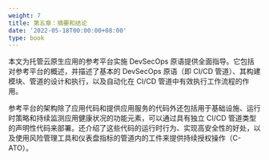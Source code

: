 ```yaml
---
weight: 7
title: 第五章：摘要和结论
date: '2022-05-18T00:00:00+08:00'
type: book
---
```


本文为托管云原生应用的参考平台实施 DevSecOps 原语提供全面指导。它包括对参考平台的概述，并描述了基本的 DevSecOps 原语（即 CI/CD 管道）、其构建模块、管道的设计和执行，以及自动化在 CI/CD 管道中有效执行工作流程的作用。

参考平台的架构除了应用代码和提供应用服务的代码外还包括用于基础设施、运行时策略和持续监测应用健康状况的功能元素，可以通过具有独立 CI/CD 管道类型的声明性代码来部署。还介绍了这些代码的运行时行为、实现高安全性的好处，以及使用风险管理工具和仪表盘指标的管道内的工件来提供持续授权操作（C-ATO）。